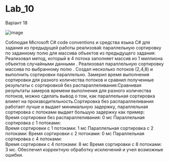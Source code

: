 # Lab_10

Варіант 18

![image](https://github.com/MagnetarPipa/Lab_10/assets/101588970/81a2b96e-53ad-4743-b2f7-ba8124101c58)

Соблюдая Microsoft C# code conventions и средства языка C# для задания из предыдущей работы реализоваk параллельную сортировку по заданному полю для массива объектов из предыдущего задания: Реализовал метод, который в 4 потока заполняет массив из 1 миллиона объектов случайными данными . Реализовал параллельную сортировку массива по выбранному полю . Создал несколько потоков (2,4,8) и выполнить сортировки параллельно. Замерил время выполнения сортировки для разного количества потоков и сравнил полученные результаты с сортировкой без распараллеливания:Сравнивая результаты замеров времени выполнения для разного количества потоков, можно сделать вывод о том, как параллельная сортировка влияет на производительность.Сортировка без распараллеливания работает лучше и выдает минимальную задержку, параллельная сортировка с  потоками выдает большую задержку как пример:                                  
Время сортировки без распараллеливания: 0 мс
Параллельная сортировка с 1 потоками:                                                      
Время сортировки с 1 потоками: 1 мс
Параллельная сортировка с 2 потоками:
Время сортировки с 2 потоками: 0 мс
Параллельная сортировка с 4 потоками:  
Время сортировки с 4 потоками: 8 мс
Время сортировки с 8 потоками: 3 мс.
Обеспечил корректную обработку исключений и учел возможные ошибки.


